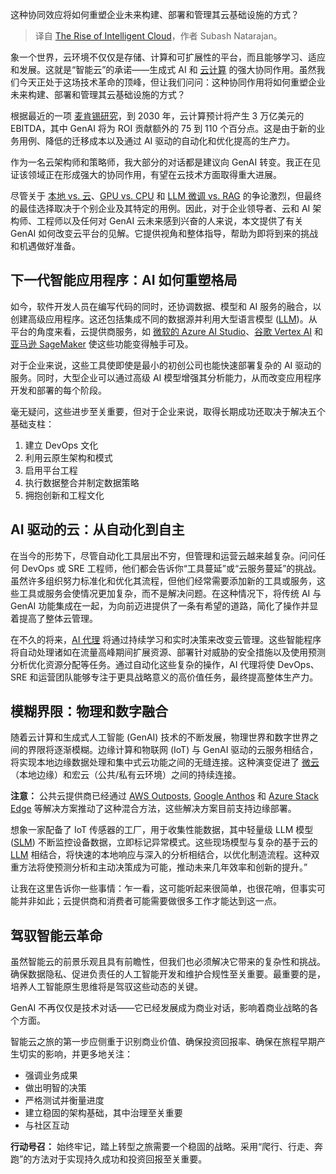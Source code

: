 
<!--
title: 智能云的崛起
cover: https://cdn.thenewstack.io/media/2024/07/646beb97-sky-414199_1280.jpg
-->

这种协同效应将如何重塑企业未来构建、部署和管理其云基础设施的方式？

> 译自 [The Rise of Intelligent Cloud](https://thenewstack.io/the-rise-of-intelligent-cloud/)，作者 Subash Natarajan。

象一个世界，云环境不仅仅是存储、计算和可扩展性的平台，而且能够学习、适应和发展。这就是“智能云”的承诺——生成式 AI 和 [云计算](https://thenewstack.io/cloud-native/) 的强大协同作用。虽然我们今天正处于这场技术革命的顶峰，但让我们问问：这种协同作用将如何重塑企业未来构建、部署和管理其云基础设施的方式？

根据最近的一项 [麦肯锡研究](https://www.mckinsey.com/capabilities/mckinsey-digital/our-insights/in-search-of-cloud-value-can-generative-ai-transform-cloud-roi)，到 2030 年，云计算预计将产生 3 万亿美元的 EBITDA，其中 GenAI 将为 ROI 贡献额外的 75 到 110 个百分点。这是由于新的业务用例、降低的迁移成本以及通过 AI 驱动的自动化和优化提高的生产力。

作为一名云架构师和策略师，我大部分的对话都是建议向 GenAI 转变。我正在见证该领域正在形成强大的协同作用，有望在云技术方面取得重大进展。

尽管关于 [本地 vs. 云](https://thenewstack.io/choosing-the-right-database-strategy-on-premises-or-cloud/)、[GPU vs. CPU](https://blogs.nvidia.com/blog/whats-the-difference-between-a-cpu-and-a-gpu/) 和 [LLM 微调 vs. RAG](https://thenewstack.io/rag-vs-fine-tuning-models-whats-the-right-approach/) 的争论激烈，但最终的最佳选择取决于个别企业及其特定的用例。因此，对于企业领导者、云和 AI 架构师、工程师以及任何对 GenAI 云未来感到兴奋的人来说，本文提供了有关 GenAI 如何改变云平台的见解。它提供视角和整体指导，帮助为即将到来的挑战和机遇做好准备。

## 下一代智能应用程序：AI 如何重塑格局

如今，软件开发人员在编写代码的同时，还协调数据、模型和 AI 服务的融合，以创建高级应用程序。这还包括集成不同的数据源并利用大型语言模型 ([LLM](https://www.ibm.com/topics/large-language-models))。从平台的角度来看，云提供商服务，如 [微软的 Azure AI Studio](https://azure.microsoft.com/en-gb)、[谷歌 Vertex AI](https://cloud.google.com/products/ai?hl=en) 和 [亚马逊 SageMaker](https://aws.amazon.com/ai/) 使这些功能变得触手可及。

对于企业来说，这些工具使即使是最小的初创公司也能快速部署复杂的 AI 驱动的服务。同时，大型企业可以通过高级 AI 模型增强其分析能力，从而改变应用程序开发和部署的每个阶段。

毫无疑问，这些进步至关重要，但对于企业来说，取得长期成功还取决于解决五个基础支柱：

1. 建立 DevOps 文化
2. 利用云原生架构和模式
3. 启用平台工程
4. 执行数据整合并制定数据策略
5. 拥抱创新和工程文化

## AI 驱动的云：从自动化到自主

在当今的形势下，尽管自动化工具层出不穷，但管理和运营云越来越复杂。问问任何 DevOps 或 SRE 工程师，他们都会告诉你“工具蔓延”或“云服务蔓延”的挑战。虽然许多组织努力标准化和优化其流程，但他们经常需要添加新的工具或服务，这些工具或服务会使情况更加复杂，而不是解决问题。在这种情况下，将传统 AI 与 GenAI 功能集成在一起，为向前迈进提供了一条有希望的道路，简化了操作并显着提高了整体云管理。

在不久的将来，[AI 代理](https://aspiringforintelligence.substack.com/p/ai-agents-and-new-age-of-software) 将通过持续学习和实时决策来改变云管理。这些智能程序将自动处理诸如在流量高峰期间扩展资源、部署针对威胁的安全措施以及使用预测分析优化资源分配等任务。通过自动化这些复杂的操作，AI 代理将使 DevOps、SRE 和运营团队能够专注于更具战略意义的高价值任务，最终提高整体生产力。

## 模糊界限：物理和数字融合

随着云计算和生成式人工智能 (GenAI) 技术的不断发展，物理世界和数字世界之间的界限将逐渐模糊。边缘计算和物联网 (IoT) 与 GenAI 驱动的云服务相结合，将实现本地边缘数据处理和集中式云功能之间的无缝连接。这种演变促进了 [微云](https://ubuntu.com/engage/introduction-to-micro-clouds)（本地边缘）和宏云（公共/私有云环境）之间的持续连接。

**注意：** 公共云提供商已经通过 [AWS Outposts](https://aws.amazon.com/outposts/), [Google Anthos](https://cloud.google.com/anthos/clusters/docs/bare-metal/latest/installing/install-edge-profile) 和 [Azure Stack Edge](https://azure.microsoft.com/en-us/products/azure-stack/edge/) 等解决方案推动了这种混合方法，这些解决方案目前支持边缘部署。

想象一家配备了 IoT 传感器的工厂，用于收集性能数据，其中轻量级 LLM 模型 ([SLM](https://www.version1.com/the-emergence-of-small-language-models/)) 不断监控设备数据，立即标记异常模式。这些现场模型与复杂的基于云的 [LLM](https://www.ibm.com/topics/large-language-models) 相结合，将快速的本地响应与深入的分析相结合，以优化制造流程。这种双重方法将使预测分析和主动决策成为可能，推动未来几年效率和创新的提升。”

让我在这里告诉你一些事情：乍一看，这可能听起来很简单，也很花哨，但事实可能并非如此；云提供商和消费者可能需要做很多工作才能达到这一点。

## 驾驭智能云革命
虽然智能云的前景乐观且具有前瞻性，但我们也必须解决它带来的复杂性和挑战。确保数据隐私、促进负责任的人工智能开发和维护合规性至关重要。最重要的是，培养人工智能原生思维将是驾驭这些动态的关键。

GenAI 不再仅仅是技术对话——它已经发展成为商业对话，影响着商业战略的各个方面。

智能云之旅的第一步应侧重于识别商业价值、确保投资回报率、确保在旅程早期产生切实的影响，并更多地关注：

- 强调业务成果
- 做出明智的决策
- 严格测试并衡量进度
- 建立稳固的架构基础，其中治理至关重要
- 与社区互动

**行动号召：** 始终牢记，踏上转型之旅需要一个稳固的战略。采用“爬行、行走、奔跑”的方法对于实现持久成功和投资回报至关重要。
